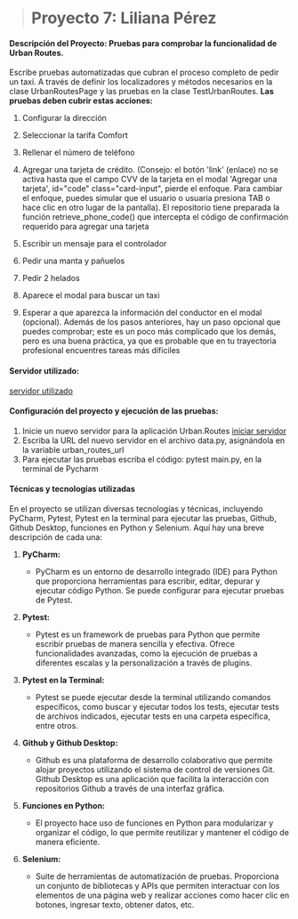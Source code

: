 > # Proyecto 7: Liliana Pérez

#### Descripción del Proyecto: Pruebas para comprobar la funcionalidad de Urban Routes.

Escribe pruebas automatizadas que cubran el proceso completo de pedir un taxi. 
A través de definir  los localizadores y métodos necesarios en la clase UrbanRoutesPage y las pruebas en la clase TestUrbanRoutes. 
**Las pruebas deben cubrir estas acciones:**

1.  Configurar la dirección
    
2.  Seleccionar la tarifa Comfort
 
3.  Rellenar el número de teléfono

4. Agregar una tarjeta de crédito. (Consejo: el botón 'link' (enlace) no se activa hasta que el campo CVV de la tarjeta en el modal 'Agregar una tarjeta', id="code" class="card-input", pierde el enfoque. Para cambiar el enfoque, puedes simular que el usuario o usuaria presiona TAB o hace clic en otro lugar de la pantalla). El repositorio tiene preparada la función retrieve_phone_code() que intercepta el código de confirmación requerido para agregar una tarjeta

5. Escribir un mensaje para el controlador

6. Pedir una manta y pañuelos

7. Pedir 2 helados

8. Aparece el modal para buscar un taxi

9. Esperar a que aparezca la información del conductor en el modal (opcional). Además de los pasos anteriores, hay un paso opcional que puedes comprobar; este es un poco más complicado que los demás, pero es una buena práctica, ya que es probable que en tu trayectoria profesional encuentres tareas más difíciles

#### Servidor utilizado: 
[servidor utilizado](https://56ea1d82-3f3c-4bbb-897e-7d226ac762ea.serverhub.tripleten-services.com)

#### Configuración del proyecto y ejecución de las pruebas:
1. Inicie un nuevo servidor para la aplicación Urban.Routes [iniciar servidor](https://tripleten.com/trainer/qa-engineer/lesson/a4f8f072-3399-4a23-9876-c68dfd025384/?tab=0)
2. Escriba la URL del nuevo servidor en el archivo data.py, asignándola en la variable urban_routes_url
3. Para ejecutar las pruebas escriba el código: pytest main.py, en la terminal de Pycharm 

#### Técnicas y tecnologías utilizadas
En el proyecto se utilizan diversas tecnologías y técnicas, incluyendo PyCharm, Pytest, Pytest en la terminal para ejecutar las pruebas, Github, Github Desktop, funciones en Python y Selenium. Aquí hay una breve descripción de cada una:

1.  **PyCharm:**
    
    -   PyCharm es un entorno de desarrollo integrado (IDE) para Python que proporciona herramientas para escribir, editar, depurar y ejecutar código Python. Se puede configurar para ejecutar pruebas de Pytest.
2.  **Pytest:**
    
    -   Pytest es un framework de pruebas para Python que permite escribir pruebas de manera sencilla y efectiva. Ofrece funcionalidades avanzadas, como la ejecución de pruebas a diferentes escalas y la personalización a través de plugins.
3.  **Pytest en la Terminal:**
    
    -   Pytest se puede ejecutar desde la terminal utilizando comandos específicos, como buscar y ejecutar todos los tests, ejecutar tests de archivos indicados, ejecutar tests en una carpeta específica, entre otros.
4.  **Github y Github Desktop:**
    
    -   Github es una plataforma de desarrollo colaborativo que permite alojar proyectos utilizando el sistema de control de versiones Git. Github Desktop es una aplicación que facilita la interacción con repositorios Github a través de una interfaz gráfica.
5.  **Funciones en Python:**
    
    -   El proyecto hace uso de funciones en Python para modularizar y organizar el código, lo que permite reutilizar y mantener el código de manera eficiente.
6. **Selenium:**
    
    - Suite de herramientas de automatización de pruebas. Proporciona un conjunto de bibliotecas y APIs que permiten interactuar con los elementos de una página web y realizar acciones como hacer clic en botones, ingresar texto, obtener datos, etc.
